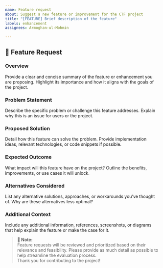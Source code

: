 ```yaml
---
name: Feature request
about: Suggest a new feature or improvement for the CTF project
title: "[FEATURE] Brief description of the feature"
labels: enhancement
assignees: Armoghan-ul-Mohmin

---
```


## 🚀 Feature Request

### **Overview**

Provide a clear and concise summary of the feature or enhancement you are proposing. Highlight its importance and how it aligns with the goals of the project.

### **Problem Statement**

Describe the specific problem or challenge this feature addresses. Explain why this is an issue for users or the project.

### **Proposed Solution**

Detail how this feature can solve the problem. Provide implementation ideas, relevant technologies, or code snippets if possible.

### **Expected Outcome**

What impact will this feature have on the project? Outline the benefits, improvements, or use cases it will unlock.

### **Alternatives Considered**

List any alternative solutions, approaches, or workarounds you’ve thought of. Why are these alternatives less optimal?

### **Additional Context**

Include any additional information, references, screenshots, or diagrams that help explain the feature or make the case for it.

> **📌 Note:**  
> Feature requests will be reviewed and prioritized based on their relevance and feasibility. Please provide as much detail as possible to help streamline the evaluation process.  
> Thank you for contributing to the project!
